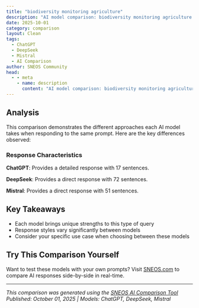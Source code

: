```yaml
---
title: "biodiversity monitoring agriculture"
description: "AI model comparison: biodiversity monitoring agriculture..."
date: 2025-10-01
category: comparison
layout: Clean
tags:
  - ChatGPT
  - DeepSeek
  - Mistral
  - AI Comparison
author: SNEOS Community
head:
  - - meta
    - name: description
      content: "AI model comparison: biodiversity monitoring agriculture..."
---
```


<ChatComparison
  title="biodiversity monitoring agriculture"
  prompt="biodiversity monitoring agriculture"
  :responses='{"ChatGPT": "Biodiversity monitoring in agriculture refers to the systematic observation and assessment of the variety and variability of living organisms\u2014including plants, animals, microorganisms, and genetic resources\u2014within agricultural ecosystems. This monitoring is crucial for understanding how agricultural practices impact biodiversity and for promoting sustainable farming systems.\n\n### Importance of Biodiversity Monitoring in Agriculture\n- **Sustainability:** Helps maintain ecosystem services such as pollination, pest control, soil fertility, and water regulation.\n- **Resilience:** Diverse ecosystems are more resilient to pests, diseases, and climate change.\n- **Conservation:** Protects native species and genetic diversity critical for future crop improvement.\n- **Food Security:** Supports stable yields and agricultural productivity.\n\n### Key Components to Monitor\n- **Crop Diversity:** Different crop species and varieties grown.\n- **Wildlife:** Insects (pollinators, pests), birds, mammals, and soil fauna present in and around farmland.\n- **Soil Microorganisms:** Bacteria, fungi, and other microbes influencing soil health.\n- **Agroecosystem Habitat:** Presence of hedgerows, buffer strips, trees, and other natural features.\n\n### Methods of Biodiversity Monitoring in Agriculture\n- **Field Surveys:** Regular sampling of plants, insects, and other animals using quadrats, transects, or pitfall traps.\n- **Remote Sensing:** Use of drones or satellite imagery to assess vegetation cover and landscape heterogeneity.\n- **Genetic Analysis:** Monitoring genetic variation in crops and wild relatives through molecular techniques.\n- **Citizen Science:** Engaging farmers and communities to collect biodiversity data.\n\n### Examples of Monitoring Indicators\n- Species richness and abundance\n- Pollinator visitation rates\n- Presence of natural pest enemies\n- Soil microbial biomass\n- Crop varietal diversity\n\n### Promoting Biodiversity Through Monitoring\n- Implementing diversified cropping systems (crop rotations, intercropping)\n- Enhancing habitat complexity (buffer strips, agroforestry)\n- Reducing chemical pesticide and fertilizer use\n- Supporting organic and conservation agriculture practices\n\n### Conclusion\nBiodiversity monitoring in agriculture is a vital tool for ensuring that agricultural production systems sustain ecological balance and contribute to long-term environmental health and food security. By tracking biodiversity, farmers and policymakers can make informed decisions to support sustainable and resilient farming landscapes.\n\nIf you want, I can provide more detailed information on specific monitoring techniques or case studies!", "DeepSeek": "Of course. This is a critical intersection of environmental science and modern food production. Here\u2019s a comprehensive breakdown of **biodiversity monitoring in agriculture**.\n\n### What is Biodiversity Monitoring in Agriculture?\n\nIt is the systematic process of observing, measuring, and tracking the variety and abundance of living organisms (plants, animals, insects, microbes) within and around agricultural landscapes. The goal is to understand how farming practices affect the ecosystem and to use that data to make farming more sustainable.\n\nIt moves beyond just measuring crop yield to assessing the **health of the entire agroecosystem**.\n\n---\n\n### Why is it So Important?\n\nAgricultural land covers nearly 40% of the Earth\u0027s ice-free surface. How we manage this land is therefore one of the most significant factors in global biodiversity. Monitoring is crucial because:\n\n1. **Ecosystem Service Indicators:** Biodiversity provides essential, free services to farmers.\n * **Pollination:** Bees, flies, and other insects pollinate crops. Monitoring their populations ensures this service continues.\n * **Pest Control:** Birds, bats, spiders, and predatory insects (like ladybugs) control crop pests. A decline in these species can lead to increased pesticide use.\n * **Soil Health:** Earthworms, fungi, and bacteria are vital for nutrient cycling, soil structure, and water retention. Monitoring soil life is a direct measure of soil health.\n * **Water Purification:** A diverse landscape with buffers and wetlands filters water and prevents nutrient runoff.\n\n2. **Measuring Sustainability:** It provides hard data to back up claims of \u0022sustainable\u0022 or \u0022regenerative\u0022 farming. It answers the question: \u0022Is our farming method improving or degrading the local environment?\u0022\n\n3. **Early Warning System:** A sudden drop in key species (e.g., earthworms or native bees) can be an early sign of soil contamination, pesticide overuse, or other ecological problems before they cause catastrophic crop failure.\n\n4. **Informing Management Decisions:** Data from monitoring helps farmers decide:\n * Where to plant hedgerows or flower strips to support beneficial insects.\n * Whether their reduced tillage practice is increasing soil biodiversity.\n * The effectiveness of a new integrated pest management (IPM) strategy.\n\n5. **Policy and Certification:** Governments and certification bodies (e.g., for organic, Biodynamic, or regenerative organic labels) are increasingly requiring biodiversity metrics to justify subsidies or grant certifications.\n\n---\n\n### What Do We Monitor? (The Key Components)\n\nMonitoring focuses on several levels of biodiversity:\n\n* **Genetic Diversity:** The variety of genes within a species (e.g., planting heirloom or diverse crop varieties rather than a single monoculture).\n* **Species Diversity:** The variety of species in an area. Key groups include:\n * **Soil Biota:** Earthworms, nematodes, microbes (often measured via DNA analysis).\n * **Plants:** Wildflowers, weeds, cover crops, and trees in hedgerows.\n * **Pollinators:** Bees (both honeybees and wild bees), butterflies, hoverflies.\n * **Beneficial Insects:** Spiders, ladybugs, ground beetles, parasitic wasps.\n * **Birds and Bats:** Key for pest control and indicating landscape health.\n* **Ecosystem Diversity:** The variety of habitats on the farm (e.g., cropland, pasture, ponds, wetlands, hedgerows, woodlots).\n\n---\n\n### Methods and Technologies for Monitoring\n\nThe scale and technology used can vary dramatically.\n\n#### **Traditional \u0026 Low-Tech Methods:**\n\n* **Quadrats and Transects:** Placing frames on the ground to count plant and insect species.\n* **Pitfall Traps:** Small cups sunk into the ground to catch and count ground-dwelling insects like beetles.\n* **Visual Counts:** Direct observation and counting of birds, butterflies, or other large species.\n* **Earthworm Counts:** Digging a spadeful of soil and counting earthworms as a key soil health indicator.\n\n#### **Modern \u0026 High-Tech Methods:**\n\n* **Acoustic Sensors:** Deploying sensors to record soundscapes. The diversity of bird songs, frog calls, and insect chirps (the \u0022bioacoustic index\u0022) is a powerful measure of ecosystem health.\n* **Camera Traps:** Motion-activated cameras to monitor mammal and bird activity.\n* **Environmental DNA (eDNA):** Taking soil or water samples and analyzing the DNA shed by organisms to identify species present without ever seeing them. This is revolutionary for monitoring soil life and aquatic biodiversity.\n* **Remote Sensing:** Using satellites and drones with specialized cameras (multispectral, hyperspectral) to assess plant health, map habitats, and identify variations in crop cover that may relate to underlying biodiversity.\n* **AI and Image Recognition:** Apps that allow farmers to take a picture of an insect or plant and have it automatically identified. AI can also process the vast amounts of data from sensors and cameras.\n\n---\n\n### The Concept of \u0022Bioindicators\u0022\n\nA practical approach is to focus on **bioindicators**\u2014species or groups whose presence, absence, or abundance reflects a specific environmental condition.\n\n* **Earthworms:** Indicator of soil organic matter, low pesticide use, and good soil structure.\n* **Lichens:** Sensitive to air pollution.\n* **Mayflies:** Indicator of clean water in farm streams.\n* **Ladybugs \u0026 Ground Beetles:** Indicator of a healthy predatory insect community for natural pest control.\n\n### Challenges\n\n* **Cost and Expertise:** High-tech methods can be expensive and require specialized skills to operate and interpret.\n* **Time-Consuming:** Consistent monitoring requires a long-term commitment.\n* **Data Overload:** Managing and making sense of large datasets can be overwhelming.\n* **Establishing Baselines:** It\u0027s hard to know if you\u0027re improving if you don\u0027t know what the starting point was.\n\n### Conclusion\n\n**Biodiversity monitoring is no longer a niche interest for ecologists; it is a core component of intelligent, resilient, and sustainable agriculture.**\n\nBy systematically tracking the life in their fields, farmers can transform from extractors of the land to its stewards, ensuring that their operations support\u2014rather than deplete\u2014the natural capital that their livelihood ultimately depends on. It\u0027s a shift from seeing nature as an adversary to be controlled, to understanding it as the most valuable partner in the farming business.", "Mistral": "Biodiversity monitoring in agriculture is crucial for understanding the impacts of farming practices on ecosystems and for promoting sustainable agricultural methods. Here are some key aspects and methods used in biodiversity monitoring in agriculture:\n\n### Key Aspects of Biodiversity Monitoring in Agriculture\n\n1. **Species Diversity**:\n - **Plants**: Monitoring the variety of plant species, including crops, weeds, and native flora.\n - **Animals**: Tracking the presence and abundance of insects, birds, mammals, and other wildlife.\n - **Microorganisms**: Assessing the diversity of soil microorganisms, which are essential for soil health and nutrient cycling.\n\n2. **Habitat Quality**:\n - **Soil Health**: Measuring soil organic matter, nutrient levels, and microbial activity.\n - **Water Quality**: Monitoring the quality of water bodies within or adjacent to agricultural lands.\n - **Vegetation Structure**: Evaluating the structure and composition of vegetation, including hedgerows, field margins, and riparian zones.\n\n3. **Ecosystem Services**:\n - **Pollination**: Assessing the presence and activity of pollinators.\n - **Pest Control**: Monitoring the abundance of natural predators and parasitoids.\n - **Nutrient Cycling**: Evaluating the efficiency of nutrient cycling within the agricultural ecosystem.\n\n### Methods for Biodiversity Monitoring in Agriculture\n\n1. **Field Surveys**:\n - **Transects and Quadrats**: Using standardized sampling methods to count and identify species within specific areas.\n - **Camera Traps**: Setting up cameras to monitor wildlife activity.\n - **Bioacoustics**: Using sound recorders to monitor bird and insect populations.\n\n2. **Remote Sensing**:\n - **Satellite Imagery**: Analyzing satellite data to assess changes in land use and vegetation cover.\n - **Drones**: Using drones equipped with cameras and sensors to monitor crop health and biodiversity.\n\n3. **Soil Sampling**:\n - **Soil Core Sampling**: Collecting soil samples to analyze microbial diversity and nutrient levels.\n - **DNA Sequencing**: Using molecular techniques to identify soil microorganisms.\n\n4. **Citizen Science**:\n - **Community Involvement**: Engaging local communities and farmers in data collection and monitoring efforts.\n - **Mobile Apps**: Using apps to record and share biodiversity data.\n\n5. **Genetic and Molecular Techniques**:\n - **eDNA (Environmental DNA)**: Analyzing DNA from environmental samples to identify species present in the ecosystem.\n - **Metagenomics**: Sequencing the genetic material from environmental samples to understand microbial diversity.\n\n### Benefits of Biodiversity Monitoring in Agriculture\n\n1. **Sustainable Practices**:\n - Helps in identifying and promoting sustainable farming practices that enhance biodiversity.\n - Supports the development of agroecological systems that integrate biodiversity conservation with agricultural production.\n\n2. **Ecosystem Resilience**:\n - Enhances the resilience of agricultural ecosystems to environmental stresses and climate change.\n - Improves the overall health and productivity of agricultural lands.\n\n3. **Policy and Management**:\n - Informs policy decisions and management strategies aimed at conserving biodiversity and promoting sustainable agriculture.\n - Provides data for certification programs and eco-labeling initiatives.\n\n4. **Economic Benefits**:\n - Supports the development of markets for biodiversity-friendly products.\n - Enhances the economic value of agricultural lands through improved ecosystem services.\n\n### Challenges\n\n1. **Data Collection**:\n - Ensuring accurate and consistent data collection across different agricultural landscapes.\n - Overcoming logistical and financial constraints.\n\n2. **Integration**:\n - Integrating biodiversity monitoring with existing agricultural practices and management systems.\n - Ensuring that monitoring data is effectively used to inform decision-making.\n\n3. **Stakeholder Engagement**:\n - Engaging farmers, policymakers, and other stakeholders in the monitoring process.\n - Building capacity and awareness among stakeholders about the importance of biodiversity in agriculture.\n\nBy addressing these aspects and employing effective monitoring methods, biodiversity monitoring in agriculture can contribute significantly to the conservation of natural resources and the sustainability of agricultural systems."}' 
  published-date="16:34"
/>

## Analysis

This comparison demonstrates the different approaches each AI model takes when responding to the same prompt. Here are the key differences observed:

### Response Characteristics

**ChatGPT**: Provides a detailed response with 17 sentences. 

**DeepSeek**: Provides a direct response with 72 sentences. 

**Mistral**: Provides a direct response with 51 sentences. 

## Key Takeaways

- Each model brings unique strengths to this type of query
- Response styles vary significantly between models
- Consider your specific use case when choosing between these models

## Try This Comparison Yourself

Want to test these models with your own prompts? Visit [SNEOS.com](https://sneos.com) to compare AI responses side-by-side in real-time.

---

*This comparison was generated using the [SNEOS AI Comparison Tool](https://sneos.com)*
*Published: October 01, 2025 | Models: ChatGPT, DeepSeek, Mistral*
